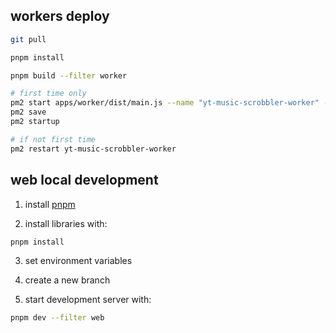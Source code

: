 ## workers deploy

```bash
git pull
```

```bash
pnpm install
```

```bash
pnpm build --filter worker
```

```bash
# first time only
pm2 start apps/worker/dist/main.js --name "yt-music-scrobbler-worker" --env production
pm2 save
pm2 startup
```

```bash
# if not first time
pm2 restart yt-music-scrobbler-worker
```

## web local development

1. install [pnpm](https://pnpm.io/es/installation)

2. install libraries with:

```bash
pnpm install
```

3. set environment variables

4. create a new branch

5. start development server with:

```bash
pnpm dev --filter web
```
